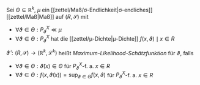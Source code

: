 Sei $\Theta \subseteq \mathbb{R}^k$, $\mu$ ein [[zettel/Maß/σ-Endlichkeit|σ-endliches]] [[zettel/Maß|Maß]] auf $(R, \mathscr{S})$ mit
- $\forall \vartheta \in \Theta : P_\vartheta^X \ll \mu$
- $\forall \vartheta \in \Theta : P_\vartheta^X$ hat die [[zettel/μ-Dichte|μ-Dichte]] $f(x, \vartheta) \mid x \in R$

$\hat{\vartheta} : (R, \mathscr{S}) \to (\mathbb{R}^k, \mathcal{L}^k)$ heißt *Maximum-Likelihood-Schätzfunktion* für $\vartheta$, falls
- $\forall \vartheta \in \Theta : \hat{\vartheta}(x) \in \Theta$ für $P_\vartheta^X$-f. a. $x \in R$
- $\forall \vartheta \in \Theta : f(x, \hat{\vartheta}(x)) = \sup_{\vartheta \in \Theta} f(x, \vartheta)$ für $P_\vartheta^X$-f. a. $x \in R$